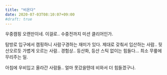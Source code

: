 ```yaml
---
title: "비온다"
date: 2020-07-03T08:10:07+09:00
#draft: true
---
```

우중캠핑 오랜만이네. 이걸로.. 수중전까지 미션 클리어인가.

탐방로 입구에서 캠핑하니 사람구경하는 재미가 있다.
제대로 갖춰서 입산하는 사람.. 뒷산오르듯 가볍게 오르는 사람..
경험상.. 등산화, 등산 스틱 없이는 힘들다...
최소 무릎에 무리주는 일.

아침에 우비입고 올라간 사람들..
얼마 못갔을텐데 비와서 더 힘들겠구나. 
